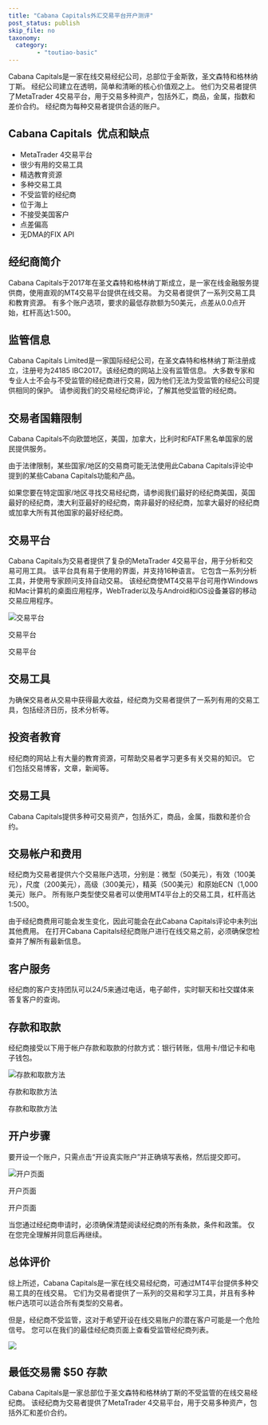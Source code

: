 ```yaml
---
title: "Cabana Capitals外汇交易平台开户测评"
post_status: publish
skip_file: no
taxonomy:
  category:
        - "toutiao-basic"
---
```


Cabana Capitals是一家在线交易经纪公司，总部位于金斯敦，圣文森特和格林纳丁斯。 经纪公司建立在透明，简单和清晰的核心价值观之上。 他们为交易者提供了MetaTrader 4交易平台，用于交易多种资产，包括外汇，商品，金属，指数和差价合约。 经纪商为每种交易者提供合适的账户。

## Cabana Capitals  优点和缺点

- MetaTrader 4交易平台
- 很少有用的交易工具
- 精选教育资源
- 多种交易工具
- 不受监管的经纪商
- 位于海上
- 不接受美国客户
- 点差偏高
- 无DMA的FIX API

## 经纪商简介

Cabana Capitals于2017年在圣文森特和格林纳丁斯成立，是一家在线金融服务提供商，使用直观的MT4交易平台提供在线交易。 为交易者提供了一系列交易工具和教育资源。 有多个账户选项，要求的最低存款额为50美元，点差从0.0点开始，杠杆高达1:500。

## 监管信息

Cabana Capitals Limited是一家国际经纪公司，在圣文森特和格林纳丁斯注册成立，注册号为24185 IBC2017。该经纪商的网站上没有监管信息。 大多数专家和专业人士不会与不受监管的经纪商进行交易，因为他们无法为受监管的经纪公司提供相同的保护。 请参阅我们的交易经纪商评论，了解其他受监管的经纪商。

## 交易者国籍限制

Cabana Capitals不向欧盟地区，美国，​​加拿大，比利时和FATF黑名单国家的居民提供服务。

由于法律限制，某些国家/地区的交易商可能无法使用此Cabana Capitals评论中提到的某些Cabana Capitals功能和产品。

如果您要在特定国家/地区寻找交易经纪商，请参阅我们最好的经纪商美国，英国最好的经纪商，澳大利亚最好的经纪商，南非最好的经纪商，加拿大最好的经纪商或加拿大所有其他国家的最好经纪商。

## 交易平台

Cabana Capitals为交易者提供了复杂的MetaTrader 4交易平台，用于分析和交易可用工具。 该平台具有易于使用的界面，并支持16种语言。 它包含一系列分析工具，并使用专家顾问支持自动交易。 该经纪商使MT4交易平台可用作Windows和Mac计算机的桌面应用程序，WebTrader以及与Android和iOS设备兼容的移动交易应用程序。

![交易平台](https://cdn.fendou.la/funstoutiao/2020/11/Cabana-Capitals-Review-Trading-Platform-.jpg "交易平台")

交易平台

交易平台

## 交易工具

为确保交易者从交易中获得最大收益，经纪商为交易者提供了一系列有用的交易工具，包括经济日历，技术分析等。

## 投资者教育

经纪商的网站上有大量的教育资源，可帮助交易者学习更多有关交易的知识。 它们包括交易博客，文章，新闻等。

## 交易工具

Cabana Capitals提供多种可交易资产，包括外汇，商品，金属，指数和差价合约。

## 交易帐户和费用

经纪商为交易者提供六个交易账户选项，分别是：微型（50美元），有效（100美元），尺度（200美元），高级（300美元），精英（500美元）和原始ECN（1,000美元）账户。 所有账户类型使交易者可以使用MT4平台上的交易工具，杠杆高达1:500。

由于经纪商费用可能会发生变化，因此可能会在此Cabana Capitals评论中未列出其他费用。 在打开Cabana Capitals经纪商账户进行在线交易之前，必须确保您检查并了解所有最新信息。

## 客户服务

经纪商的客户支持团队可以24/5来通过电话，电子邮件，实时聊天和社交媒体来答复客户的查询。

## 存款和取款

经纪商接受以下用于帐户存款和取款的付款方式：银行转账，信用卡/借记卡和电子钱包。

![存款和取款方法](https://cdn.fendou.la/funstoutiao/2020/11/Cabana-Capitals-Review-Deposit-and-Withdrawal-Methods.jpg "存款和取款方法")

存款和取款方法

存款和取款方法

## 开户步骤

要开设一个账户，只需点击“开设真实账户”并正确填写表格，然后提交即可。

![开户页面](https://cdn.fendou.la/funstoutiao/2020/11/Cabana-Capitals-Review-Account-Opening-Page-476x1024.jpg "开户页面")

开户页面

开户页面

当您通过经纪商申请时，必须确保清楚阅读经纪商的所有条款，条件和政策。 仅在您完全理解并同意后再继续。

## 总体评价

综上所述，Cabana Capitals是一家在线交易经纪商，可通过MT4平台提供多种交易工具的在线交易。 它们为交易者提供了一系列的交易和学习工具，并且有多种帐户选项可以适合所有类型的交易者。

但是，经纪商不受监管，这对于希望开设在线交易账户的潜在客户可能是一个危险信号。 您可以在我们的最佳经纪商页面上查看受监管经纪商列表。

![](https://cdn.fendou.la/funstoutiao/2020/11/Cabana-Capitals-Logo.png)

## 最低交易需 **$50** 存款

Cabana Capitals是一家总部位于圣文森特和格林纳丁斯的不受监管的在线交易经纪商。 该经纪商为交易者提供了MetaTrader 4交易平台，用于交易多种资产，包括外汇和差价合约。

